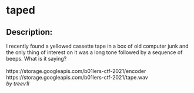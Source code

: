
# taped
## Description:
<div class="challenge-description">I recently found a yellowed cassette tape in a box of old computer junk and the only thing of interest on it was a long tone followed by a sequence of beeps. What is it saying?<br/>
<br/>
https://storage.googleapis.com/b01lers-ctf-2021/encoder<br/>
https://storage.googleapis.com/b01lers-ctf-2021/tape.wav<br/>
<i>by treev1l</i></div>

